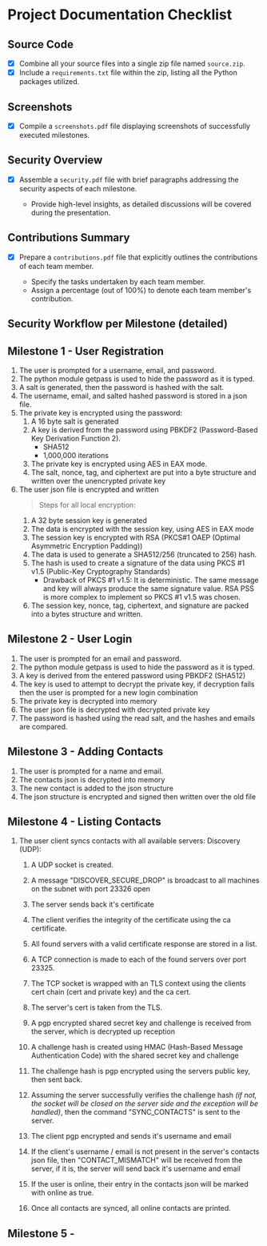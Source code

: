 # Project Documentation Checklist

## Source Code

- [x] Combine all your source files into a single zip file named `source.zip`.
- [x] Include a `requirements.txt` file within the zip, listing all the Python packages utilized.

## Screenshots

- [x] Compile a `screenshots.pdf` file displaying screenshots of successfully executed milestones.

## Security Overview

- [x] Assemble a `security.pdf` file with brief paragraphs addressing the security aspects of each milestone.

  - Provide high-level insights, as detailed discussions will be covered during the presentation.

## Contributions Summary

- [x] Prepare a `contributions.pdf` file that explicitly outlines the contributions of each team member.

  - Specify the tasks undertaken by each team member.
  - Assign a percentage (out of 100%) to denote each team member's contribution.

## Security Workflow per Milestone (detailed)

## Milestone 1 - User Registration

1. The user is prompted for a username, email, and password.
2. The python module getpass is used to hide the password as it is typed.
3. A salt is generated, then the password is hashed with the salt.
4. The username, email, and salted hashed password is stored in a json file.
5. The private key is encrypted using the password:
    1. A 16 byte salt is generated
    2. A key is derived from the password using PBKDF2 (Password-Based Key Derivation Function 2).
        - SHA512
        - 1,000,000 iterations
    3. The private key is encrypted using AES in EAX mode.
    4. The salt, nonce, tag, and ciphertext are put into a byte structure and written over the unencrypted private key
6. The user json file is encrypted and written
    > Steps for all local encryption:
    1. A 32 byte session key is generated
    2. The data is encrypted with the session key, using AES in EAX mode
    3. The session key is encrypted with RSA (PKCS#1 OAEP (Optimal Asymmetric Encryption Padding))
    4. The data is used to generate a SHA512/256 (truncated to 256) hash.
    5. The hash is used to create a signature of the data using PKCS #1 v1.5 (Public-Key Cryptography Standards)
        - Drawback of PKCS #1 v1.5:
        It is deterministic. The same message and key will always produce the same signature value.
        RSA PSS is more complex to implement so PKCS #1 v1.5 was chosen.
    6. The session key, nonce, tag, ciphertext, and signature are packed into a bytes structure and written.

## Milestone 2 - User Login

1. The user is prompted for an email and password.
2. The python module getpass is used to hide the password as it is typed.
3. A key is derived from the entered password using PBKDF2 (SHA512)
4. The key is used to attempt to decrypt the private key, if decryption fails then the user is prompted for a new login combination
5. The private key is decrypted into memory
6. The user json file is decrypted with decrypted private key
7. The password is hashed using the read salt, and the hashes and emails are compared.

## Milestone 3 - Adding Contacts

1. The user is prompted for a name and email.
2. The contacts json is decrypted into memory
3. The new contact is added to the json structure
4. The json structure is encrypted and signed then written over the old file

## Milestone 4 - Listing Contacts

1. The user client syncs contacts with all available servers:
    Discovery (UDP):
    1. A UDP socket is created.
    2. A message "DISCOVER_SECURE_DROP" is broadcast to all machines on the subnet with port 23326 open
    3. The server sends back it's certificate
    4. The client verifies the integrity of the certificate using the ca certificate.
    5. All found servers with a valid certificate response are stored in a list.

    6. A TCP connection is made to each of the found servers over port 23325.
    7. The TCP socket is wrapped with an TLS context using the clients cert chain (cert and private key) and the ca cert.
    8. The server's cert is taken from the TLS.
    9. A pgp encrypted shared secret key and challenge is received from the server, which is decrypted up reception
    10. A challenge hash is created using HMAC (Hash-Based Message Authentication Code) with the shared secret key and challenge
    11. The challenge hash is pgp encrypted using the servers public key, then sent back.
    12. Assuming the server successfully verifies the challenge hash *(if not, the socket will be closed on the server side and the exception will be handled)*, then the command "SYNC_CONTACTS" is sent to the server.
    13. The client pgp encrypted and sends it's username and email
    14. If the client's username / email is not present in the server's contacts json file, then "CONTACT_MISMATCH" will be received from the server, if it is, the server will send back it's username and email
    15. If the user is online, their entry in the contacts json will be marked with online as true.
    16. Once all contacts are synced, all online contacts are printed.

## Milestone 5 - 